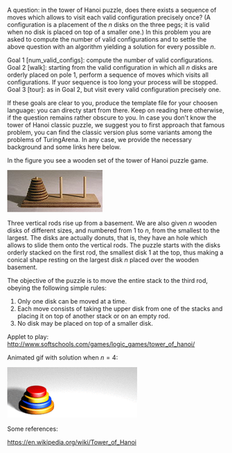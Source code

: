 A question: in the tower of Hanoi puzzle, does there exists a sequence of moves which allows to visit each valid configuration precisely once? (A configuration is a placement of the $n$ disks on the three pegs; it is valid when no disk is placed on top of a smaller one.)
In this problem you are asked to compute the number of valid configurations and to settle the above question with an algorithm yielding a solution for every possible $n$.

Goal 1 [num_valid_configs]: compute the number of valid configurations.
Goal 2 [walk]: starting from the valid configuration in which all $n$ disks are orderly placed on pole 1, perform a sequence of moves which visits all configurations. If yuor sequence is too long your process will be stopped.
Goal 3 [tour]: as in Goal 2, but visit every valid configuration precisely one.


If these goals are clear to you, produce the template file for your choosen language: you can directy start from there.
Keep on reading here otherwise, if the question remains rather obscure to you.
In case you don't know the tower of Hanoi classic puzzle, we suggest you to first approach that famous problem, you can find the classic version plus some variants among the problems of TuringArena. In any case, we provide the necessary background and some links here below.

In the figure you see a wooden set of the tower of Hanoi puzzle game.

![Hanoi tower with $8$ disks.](figures/220px-Tower_of_Hanoi.jpeg)

Three vertical rods rise up from a basement.
We are also given $n$ wooden disks of different sizes, and numbered from $1$ to $n$, from the smallest to the largest. The disks are actually donuts, that is, they have an hole which allows to slide them onto the vertical rods.
The puzzle starts with the disks orderly stacked on the first rod, the smallest disk $1$ at the top, thus making a conical shape resting on the largest disk $n$ placed over the wooden basement.

The objective of the puzzle is to move the entire stack to the third rod, obeying the following simple rules:

1. Only one disk can be moved at a time.
2. Each move consists of taking the upper disk from one of the stacks and placing it on top of another stack or on an empty rod.
3. No disk may be placed on top of a smaller disk.

Applet to play:
http://www.softschools.com/games/logic_games/tower_of_hanoi/

Animated gif with solution when $n=4$: 

![optimal solution for $n=4$](figures/Tower_of_Hanoi_4.gif)


Some references:

https://en.wikipedia.org/wiki/Tower_of_Hanoi
